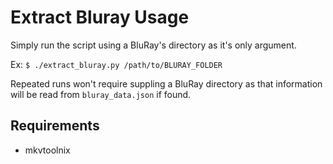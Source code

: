 # Extract Bluray Usage

Simply run the script using a BluRay's directory as it's only argument.

Ex: `$ ./extract_bluray.py /path/to/BLURAY_FOLDER`

Repeated runs won't require suppling a BluRay directory as that information
will be read from `bluray_data.json` if found.

## Requirements

* mkvtoolnix
